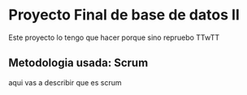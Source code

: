# Proyecto Final de base de datos II
<p>
Este proyecto lo tengo que hacer porque sino repruebo TTwTT
</p>

## Metodologia usada: Scrum
aqui vas a describir que es scrum
